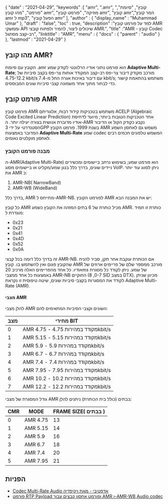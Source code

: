 {
  "date" : "2021-04-29",
  "keywords" :[ "amr", ".amr", "קובץ", "סיומת", "פורמט", "מהו קובץ amr", "מוזיקה", "פורמט קובץ amr", "קובץ amr","המר קובץ amr ל mp3", "הפעל קובץ amr" ],
  "author" : {
    "display_name" : "Muhammad Umar"
},
  "draft" : "false",
  "toc" : true,
  "description" :"למד על פורמט קובץ AMR וממשקי API שיכולים ליצור, להמיר ולפתוח קובצי AMR.",
  "title" :"AMR - קובץ Codec רב-קצב מסתגל",
  "linktitle" : "AMR",
  "menu" : {
    "docs" : {
      "parent" : "audio"
}
},
  "lastmod" : "2021-04-29"
}

## מהו קובץ AMR?
הקובץ עם סיומת .amr הוא פורמט נתוני אודיו הרלוונטי לקודק שמע **Adaptive Multi-Rate**; מורכב מקודק דיבור צר-פס רב-קצב המקודד אותות צר-פס בקצב סיביות של 4.75-12.2 kbit/s עם דיבור באיכות אגרה החל מ-7.4 kbit/s; משתמש בהתאמת קישור כדי לבחור מתוך אחד משמונה קצבי סיביות שונים המבוססים.

## פורמט קובץ AMR
פורמט קובץ AMR משתמש בטכניקות קידוד רבות, אלגוריתם ACELP (Algebraic Code Excited Linear Prediction) אחד הטכניקות הטובות ביותר; מיועד לדחיסת אודיו מדוברת אנושית בצורה יעילה יותר. ה-AMR נקבע כקודק הקול או הדיבור הסטנדרטי על ידי 3GPP בשנת 1999. פורמט הקובץ AMR משמש גם לאחסון השמע המדובר באמצעות **Adaptive Multi-Rate** שמע codec המשמש טלפונים חכמים רבים לאחסון מוקלטים נאומים.

### מבנה פורמט הקובץ
ה-AMR(Adaptive Multi-Rate) הוא פורמט שמע; בשימוש נרחב ביישומים ומכשירים ניידים שונים, בדרך כלל בנגן שמע/מקליט או ביישומים מסוג VoIP. ניתן לסווג עוד יותר את AMR כ:

1. AMR-NB( NarrowBand)
2. AMR-WB (WideBand)

בדרך כלל, AMR מתייחס ל-AMR-NB. לפורמט הקובץ AMR יש את המבנה הבא:

כל קובץ AMR מכיל כותרת של 6 בתים המזהה את הקובץ כשמע AMR. כותרת זו תמיד מוגדרת ל:
- 0x23
- 0x21
- 0x41
- 0x4D
- 0x52
- 0x0A

זה בדרך כלל דומה בכל קבצי AMR-NB. אם הכותרת עוקבת אחר תקן, סביר להניח שהקובץ פגום ואין להשתמש בו. קובץ AMR מורכב ממספר שלם של פריימים ארוזים של אודיו. כל אחד מהפריימים האלה מרכיב 20ms של שמע. ניתן לקודד כל מסגרת באמצעות כל אחד ממצבי AMR-NB החוקיים (0-7, 8 SID במצב DTX). מכיוון שניתן לקודד את המסגרות בקצבי סיביות שונים, שיטה טיפוסית זו נקראת Adaptive Multi-Rate (AMR).
#### מצבי AMR
להלן מצבי AMR השונים וקצבי הסיביות המתאימים להם:

|מצב| מחירי BIT|
---|---|
|0| AMR 4.75 - מקודד במהירות 4.75kbit/s|
|1 | AMR 5.15 - מקודד במהירות 5.15kbit/s|
|2 | AMR 5.9 - מקודד במהירות 5.9kbit/s|
|3 | AMR 6.7 - מקודד במהירות 6.7kbit/s|
|4 | AMR 7.4 - מקודד במהירות 7.4kbit/s|
|5 | AMR 7.95 - מקודד במהירות 7.95kbit/s|
|6 | AMR 10.2 - מקודד במהירות 10.2kbit/s|
|7 | AMR 12.2 - מקודד במהירות 12.2kbit/s|

גודל המסגרת של מצבי AMR בבתים (כולל בית הכותרת) ניתנים להלן:

|CMR |MODE |FRAME SIZE( בבתים )|
---|---|---|
|0 |AMR 4.75 |13|
|1 |AMR 5.15 |14|
|2 |AMR 5.9 |16|
|3 |AMR 6.7 |18|
|4 |AMR 7.4 |20|
|5 |AMR 7.95 |21|

## הפניות ##

* [Codec Multi-Rate Audio אדפטיבי - מאת ויקיפדיה](https://en.wikipedia.org/wiki/Adaptive_Multi-Rate_audio_codec)
* [פורמט RTP Payload ופורמט אחסון קבצים עבור AMR ו-AMR-WB Audio codec](https://tools.ietf.org/html/rfc4867#page-35)


